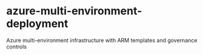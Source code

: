 # azure-multi-environment-deployment
Azure multi-environment infrastructure with ARM templates and governance controls
